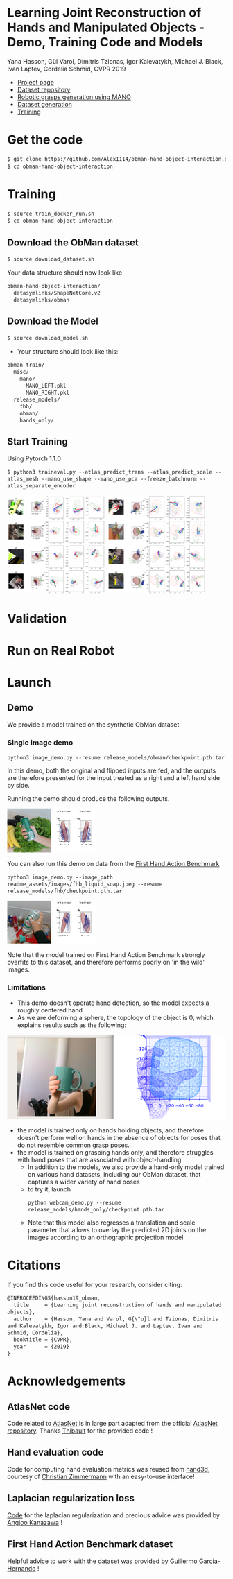 # Learning Joint Reconstruction of Hands and Manipulated Objects - Demo, Training Code and Models

Yana Hasson, Gül Varol, Dimitris Tzionas, Igor Kalevatykh, Michael J. Black,  Ivan Laptev, Cordelia Schmid, CVPR 2019

- [Project page](https://hassony2.github.io/obman)
- [Dataset repository](https://github.com/hassony2/obman)
- [Robotic grasps generation using MANO](https://github.com/ikalevatykh/mano_grasp)
- [Dataset generation](https://github.com/hassony2/obman_render)
- [Training](https://github.com/hassony2/obman_train)

# Get the code

```bash
$ git clone https://github.com/Alex1114/obman-hand-object-interaction.git
$ cd obman-hand-object-interaction
```   

# Training

```bash
$ source train_docker_run.sh
$ cd obman-hand-object-interaction
```  

## Download the ObMan dataset
  
```bash
$ source download_dataset.sh
```     
  
Your data structure should now look like

```
obman-hand-object-interaction/
  datasymlinks/ShapeNetCore.v2
  datasymlinks/obman
```
   
## Download the Model
  
```bash
$ source download_model.sh
```   
  
- Your structure should look like this:

```
obman_train/
  misc/
    mano/
      MANO_LEFT.pkl
      MANO_RIGHT.pkl
  release_models/
    fhb/
    obman/
    hands_only/

```  

## Start Training
Using Pytorch 1.1.0
```python3
$ python3 traineval.py --atlas_predict_trans --atlas_predict_scale --atlas_mesh --mano_use_shape --mano_use_pca --freeze_batchnorm --atlas_separate_encoder
```       
<img src="readme_assets/images/training/img_000500.png" width="45%">
<img src="readme_assets/images/training/img_001600.png" width="45%">  

# Validation
  
# Run on Real Robot
  
# Launch

## Demo
  
We provide a model trained on the synthetic ObMan dataset

### Single image demo

```python3
python3 image_demo.py --resume release_models/obman/checkpoint.pth.tar
```

In this demo, both the original and flipped inputs are fed, and the outputs are therefore presented for the input treated as a right and a left hand side by side.

Running the demo should produce the following outputs.

<img src="readme_assets/images/origin/can_in.png" width="20%">
<img src="readme_assets/images/origin/can_output.png" width="20%">

You can also run this demo on data from the [First Hand Action Benchmark](https://github.com/guiggh/hand_pose_action)

```python3
python3 image_demo.py --image_path readme_assets/images/fhb_liquid_soap.jpeg --resume release_models/fhb/checkpoint.pth.tar
```

<img src="readme_assets/images/origin/fhb_liq_soap_in.png" width="20%">
<img src="readme_assets/images/origin/fhb_liq_soap_out.png" width="20%">

Note that the model trained on First Hand Action Benchmark strongly overfits to this dataset, and therefore performs poorly on 'in the wild' images.

### Limitations

- This demo doesn't operate hand detection, so the model expects a roughly centered hand
- As we are deforming a sphere, the topology of the object is 0, which explains results such as the following:

![mug](readme_assets/images/origin/mug.png)

- the model is trained only on hands holding objects, and therefore doesn't perform well on hands in the absence of objects for poses that do not resemble common grasp poses.
- the model is trained on grasping hands only, and therefore struggles with hand poses that are associated with object-handling
  - In addition to the models, we also provide a hand-only model trained on various hand datasets, including our ObMan dataset, that captures a wider variety of hand poses
  - to try it, launch 
    ```python3
    python webcam_demo.py --resume release_models/hands_only/checkpoint.pth.tar
    ```
  - Note that this model also regresses a translation and scale parameter that allows to overlay the predicted 2D joints on the images according to an orthographic projection model

# Citations

If you find this code useful for your research, consider citing:

```
@INPROCEEDINGS{hasson19_obman,
  title     = {Learning joint reconstruction of hands and manipulated objects},
  author    = {Hasson, Yana and Varol, G{\"u}l and Tzionas, Dimitris and Kalevatykh, Igor and Black, Michael J. and Laptev, Ivan and Schmid, Cordelia},
  booktitle = {CVPR},
  year      = {2019}
}
```

# Acknowledgements

## AtlasNet code

Code related to [AtlasNet](http://imagine.enpc.fr/~groueixt/atlasnet/) is in large part adapted from the official [AtlasNet repository](https://github.com/ThibaultGROUEIX/AtlasNet).
Thanks [Thibault](https://github.com/ThibaultGROUEIX/) for the provided code !

## Hand evaluation code

Code for computing hand evaluation metrics was reused from [hand3d](https://github.com/lmb-freiburg/hand3d), courtesy of [Christian Zimmermann](https://lmb.informatik.uni-freiburg.de/people/zimmermc/) with an easy-to-use interface!


## Laplacian regularization loss

[Code](https://github.com/akanazawa/cmr) for the laplacian regularization and precious advice was provided by [Angjoo Kanazawa](https://people.eecs.berkeley.edu/~kanazawa/) !


## First Hand Action Benchmark dataset

Helpful advice to work with the dataset was provided by [Guillermo Garcia-Hernando](https://guiggh.github.io/) !
